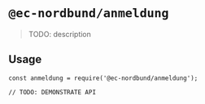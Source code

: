 # `@ec-nordbund/anmeldung`

> TODO: description

## Usage

```
const anmeldung = require('@ec-nordbund/anmeldung');

// TODO: DEMONSTRATE API
```
